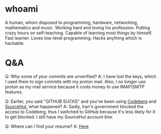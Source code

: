 # whoami
A human, whom disposed to programming, hardware, networking, mathematics and music. Working hard and loving his profession.
Putting crazy hours on self-teaching. Capable of learning most things by himself. Fast learner. Loves low-level programming. Hacks anything which is hackable.

# Q&A
Q: Why some of your commits are unverified?
A: I have lost the keys, which I used them to sign commits with my proton mail. Also, I no longer use proton as my mail service because it costs money to use IMAP/SMTP features.

Q: Earlier, you said "GITHUB SUCKS" and you've been using [Codeberg](https://codeberg.org/mkoushan) and [SourceHut](https://git.sr.ht/~mkoushan), what happened?
A: Sadly, Iran's government blocked the access to Codeberg, thus I switched to GitHub because it's less likely for it to get blocked. I still have my SourceHut account btw.

Q: Where can I find your resume?
A: [Here](https://mkoushan.github.io/mkoushan/RESUME)



